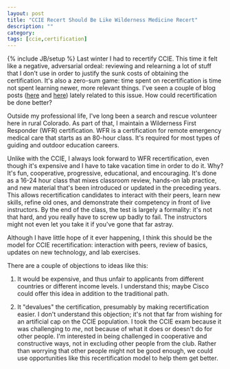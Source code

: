 ```yaml
---
layout: post
title: "CCIE Recert Should Be Like Wilderness Medicine Recert"
description: ""
category:
tags: [ccie,certification]
---
```

{% include JB/setup %}
Last winter I had to recertify CCIE. This time it felt like a negative, adversarial ordeal: reviewing and relearning a lot of stuff that I don't use in order to justify the sunk costs of obtaining the certification. It's also a zero-sum game: time spent on recertification is time not spent learning newer, more relevant things. I've seen a couple of blog posts ([here](http://networkingnerd.net/2015/07/28/the-score-is-high-whos-holding-on/) and [here](http://www.fryguy.net/2015/07/07/it-is-time-to-drop-the-ccie-written/)) lately related to this issue. How could recertification be done better?


Outside my professional life, I've long been a search and rescue volunteer here in rural Colorado. As part of that, I maintain a Wilderness First Responder (WFR) certification. WFR is a certification for remote emergency medical care that starts as an 80-hour class. It's required for most types of guiding and outdoor education careers.


Unlike with the CCIE, I always look forward to WFR recertification, even though it's expensive and I have to take vacation time in order to do it. Why? It's fun, cooperative, progressive, educational, and encouraging. It's done as a 16-24 hour class that mixes classroom review, hands-on lab practice, and new material that's been introduced or updated in the preceding years. This allows recertification candidates to interact with their peers, learn new skills, refine old ones, and demonstrate their competency in front of live instructors. By the end of the class, the test is largely a formality: it's not that hard, and you really have to screw up badly to fail. The instructors might not even let you take it if you've gone that far astray.


Although I have little hope of it ever happening, I think this should be the model for CCIE recertification: interaction with peers, review of basics, updates on new technology, and lab exercises.


There are a couple of objections to ideas like this:


1. It would be expensive, and thus unfair to applicants from different countries or different income levels. I understand this; maybe Cisco could offer this idea in addition to the traditional path.

2. It "devalues" the certification, presumably by making recertification easier. I don't understand this objection; it's not that far from wishing for an artificial cap on the CCIE population. I took the CCIE exam because it was challenging to *me*, not because of what it does or doesn't do for other people. I'm interested in being challenged in cooperative and constructive ways, not in excluding other people from the club. Rather than worrying that other people might not be good enough, we could use opportunities like this recertification model to help them get better.
